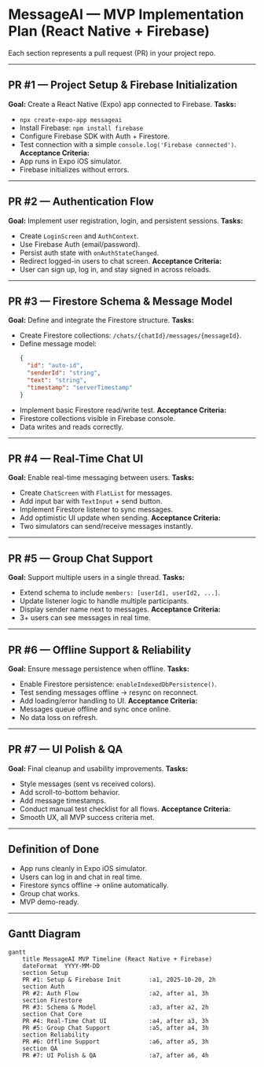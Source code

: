 # MessageAI — MVP Implementation Plan (React Native + Firebase)

Each section represents a pull request (PR) in your project repo.

---

## PR #1 — Project Setup & Firebase Initialization
**Goal:** Create a React Native (Expo) app connected to Firebase.
**Tasks:**
- `npx create-expo-app messageai`
- Install Firebase: `npm install firebase`
- Configure Firebase SDK with Auth + Firestore.
- Test connection with a simple `console.log('Firebase connected')`.
**Acceptance Criteria:**
- App runs in Expo iOS simulator.
- Firebase initializes without errors.

---

## PR #2 — Authentication Flow
**Goal:** Implement user registration, login, and persistent sessions.
**Tasks:**
- Create `LoginScreen` and `AuthContext`.
- Use Firebase Auth (email/password).
- Persist auth state with `onAuthStateChanged`.
- Redirect logged-in users to chat screen.
**Acceptance Criteria:**
- User can sign up, log in, and stay signed in across reloads.

---

## PR #3 — Firestore Schema & Message Model
**Goal:** Define and integrate the Firestore structure.
**Tasks:**
- Create Firestore collections: `/chats/{chatId}/messages/{messageId}`.
- Define message model:
  ```json
  {
    "id": "auto-id",
    "senderId": "string",
    "text": "string",
    "timestamp": "serverTimestamp"
  }
  ```
- Implement basic Firestore read/write test.
**Acceptance Criteria:**
- Firestore collections visible in Firebase console.
- Data writes and reads correctly.

---

## PR #4 — Real-Time Chat UI
**Goal:** Enable real-time messaging between users.
**Tasks:**
- Create `ChatScreen` with `FlatList` for messages.
- Add input bar with `TextInput` + send button.
- Implement Firestore listener to sync messages.
- Add optimistic UI update when sending.
**Acceptance Criteria:**
- Two simulators can send/receive messages instantly.

---

## PR #5 — Group Chat Support
**Goal:** Support multiple users in a single thread.
**Tasks:**
- Extend schema to include `members: [userId1, userId2, ...]`.
- Update listener logic to handle multiple participants.
- Display sender name next to messages.
**Acceptance Criteria:**
- 3+ users can see messages in real time.

---

## PR #6 — Offline Support & Reliability
**Goal:** Ensure message persistence when offline.
**Tasks:**
- Enable Firestore persistence: `enableIndexedDbPersistence()`.
- Test sending messages offline → resync on reconnect.
- Add loading/error handling to UI.
**Acceptance Criteria:**
- Messages queue offline and sync once online.
- No data loss on refresh.

---

## PR #7 — UI Polish & QA
**Goal:** Final cleanup and usability improvements.
**Tasks:**
- Style messages (sent vs received colors).
- Add scroll-to-bottom behavior.
- Add message timestamps.
- Conduct manual test checklist for all flows.
**Acceptance Criteria:**
- Smooth UX, all MVP success criteria met.

---

## Definition of Done
- App runs cleanly in Expo iOS simulator.
- Users can log in and chat in real time.
- Firestore syncs offline → online automatically.
- Group chat works.
- MVP demo-ready.

---

## Gantt Diagram

```mermaid
gantt
    title MessageAI MVP Timeline (React Native + Firebase)
    dateFormat  YYYY-MM-DD
    section Setup
    PR #1: Setup & Firebase Init        :a1, 2025-10-20, 2h
    section Auth
    PR #2: Auth Flow                    :a2, after a1, 3h
    section Firestore
    PR #3: Schema & Model               :a3, after a2, 2h
    section Chat Core
    PR #4: Real-Time Chat UI            :a4, after a3, 3h
    PR #5: Group Chat Support           :a5, after a4, 3h
    section Reliability
    PR #6: Offline Support              :a6, after a5, 3h
    section QA
    PR #7: UI Polish & QA               :a7, after a6, 4h
```
